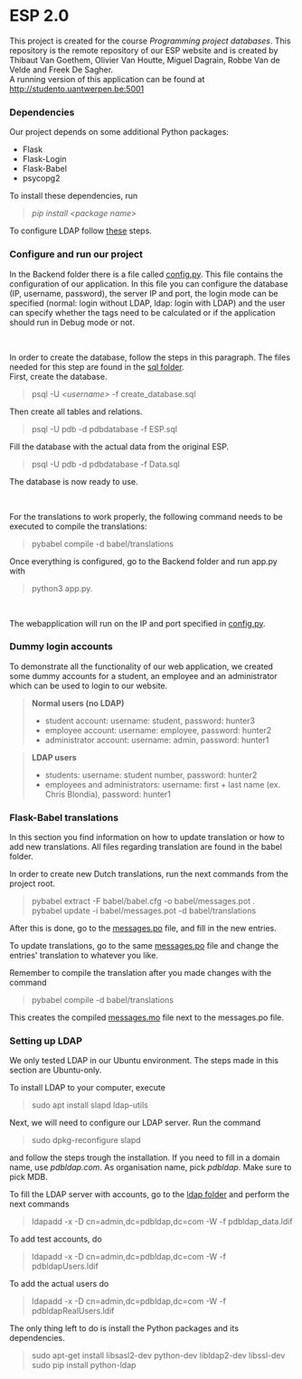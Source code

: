 # ESP 2.0 #

This project is created for the course _Programming project databases_. This repository is the remote repository of 
our ESP website and is created by Thibaut Van Goethem, Olivier Van Houtte, Miguel Dagrain, Robbe Van de Velde and Freek De Sagher.
<br>A running version of this application can be found at http://studento.uantwerpen.be:5001

### Dependencies
<p>Our project depends on some additional Python packages:</p>

* Flask
* Flask-Login
* Flask-Babel
* psycopg2

To install these dependencies, run 
> <i>pip install \<package name> </i><br>

To configure LDAP follow [these](#setting-up-ldap) steps.

### Configure and run our project

In the Backend folder there is a file called [config.py](Backend/config.py). This file contains the configuration of our
application. In this file you can configure the database (IP, username, password), the server IP and port, the login mode can be 
specified (normal: login without LDAP, ldap: login with LDAP) and the user can specify whether the tags need to be calculated
or if the application should run in Debug mode or not.

<br>

In order to create the database, follow the steps in this paragraph. The files needed for this step are found in the [sql folder](sql).
<br>First, create the database.
> psql -U _\<username\>_ -f create_database.sql

Then create all tables and relations.
> psql -U pdb -d pdbdatabase -f ESP.sql

Fill the database with the actual data from the original ESP.
> psql -U pdb -d pdbdatabase -f Data.sql

The database is now ready to use.

<br>

For the translations to work properly, the following command needs to be executed to compile the translations:
> pybabel compile -d babel/translations

Once everything is configured, go to the Backend folder and run app.py with 
> python3 app.py. 

<br>

The webapplication will run on
the IP and port specified in [config.py](Backend/config.py).

### Dummy login accounts

To demonstrate all the functionality of our web application, we created some dummy accounts for a student, an employee and
an administrator which can be used to login to our website. <br>
>**Normal users (no LDAP)**
> * student account: username: student, password: hunter3
> * employee account: username: employee, password: hunter2
> * administrator account: username: admin, password: hunter1

>**LDAP users**
> * students: username: student number, password: hunter2 <br>
> * employees and administrators: username: first + last name (ex. Chris Blondia), password: hunter1

### Flask-Babel translations

In this section you find information on how to update translation or how to add new translations.
All files regarding translation are found in the babel folder.

In order to create new Dutch translations, run the next commands from the project root.
> pybabel extract -F babel/babel.cfg -o babel/messages.pot . <br>
> pybabel update -i babel/messages.pot -d babel/translations

After this is done, go to the [messages.po](babel/translations/nl/LC_MESSAGES/messages.po) file, and fill in the new entries.

To update translations, go to the same [messages.po](babel/translations/nl/LC_MESSAGES/messages.po) file and change the entries' translation
to whatever you like.

Remember to compile the translation after you made changes with the command
> pybabel compile -d babel/translations

This creates the compiled [messages.mo](babel/translations/nl/LC_MESSAGES/messages.mo) file next to the messages.po file.

### Setting up LDAP

We only tested LDAP in our Ubuntu environment. The steps made in this section are Ubuntu-only.

To install LDAP to your computer, execute
> sudo apt install slapd ldap-utils

Next, we will need to configure our LDAP server. Run the command
> sudo dpkg-reconfigure slapd

and follow the steps trough the installation. If you need to fill in a domain name, use _pdbldap.com_.
As organisation name, pick _pdbldap_. Make sure to pick MDB.

To fill the LDAP server with accounts, go to the [ldap folder](ldapFiles) and perform the next commands
> ldapadd -x -D cn=admin,dc=pdbldap,dc=com -W -f pdbldap_data.ldif

To add test accounts, do
> ldapadd -x -D cn=admin,dc=pdbldap,dc=com -W -f pdbldapUsers.ldif

To add the actual users do
> ldapadd -x -D cn=admin,dc=pdbldap,dc=com -W -f pdbldapRealUsers.ldif

The only thing left to do is install the Python packages and its dependencies.
> sudo apt-get install libsasl2-dev python-dev libldap2-dev libssl-dev <br>
> sudo pip install python-ldap



